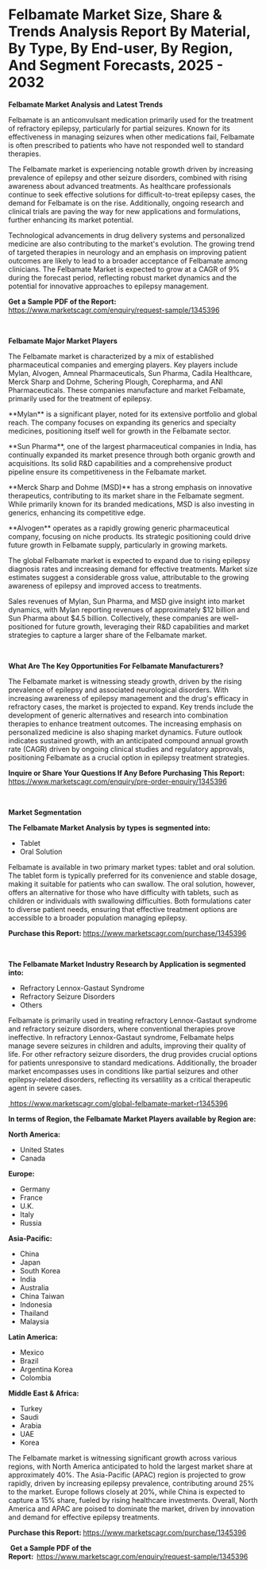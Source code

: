 <p><h1>Felbamate Market Size, Share & Trends Analysis Report By Material, By Type, By End-user, By Region, And Segment Forecasts, 2025 - 2032</h1></p><p><strong>Felbamate Market Analysis and Latest Trends</strong></p>
<p><p>Felbamate is an anticonvulsant medication primarily used for the treatment of refractory epilepsy, particularly for partial seizures. Known for its effectiveness in managing seizures when other medications fail, Felbamate is often prescribed to patients who have not responded well to standard therapies. </p><p>The Felbamate market is experiencing notable growth driven by increasing prevalence of epilepsy and other seizure disorders, combined with rising awareness about advanced treatments. As healthcare professionals continue to seek effective solutions for difficult-to-treat epilepsy cases, the demand for Felbamate is on the rise. Additionally, ongoing research and clinical trials are paving the way for new applications and formulations, further enhancing its market potential.</p><p>Technological advancements in drug delivery systems and personalized medicine are also contributing to the market's evolution. The growing trend of targeted therapies in neurology and an emphasis on improving patient outcomes are likely to lead to a broader acceptance of Felbamate among clinicians. The Felbamate Market is expected to grow at a CAGR of 9% during the forecast period, reflecting robust market dynamics and the potential for innovative approaches to epilepsy management.</p></p>
<p><strong>Get a Sample PDF of the Report:&nbsp;</strong> <a href="https://www.marketscagr.com/enquiry/request-sample/1345396?utm_campaign=2653&utm_medium=2&utm_source=Github&utm_content=ia&utm_term=19042025&utm_id=felbamate">https://www.marketscagr.com/enquiry/request-sample/1345396</a></p>
<p>&nbsp;</p>
<p><strong>Felbamate Major Market Players</strong></p>
<p><p>The Felbamate market is characterized by a mix of established pharmaceutical companies and emerging players. Key players include Mylan, Alvogen, Amneal Pharmaceuticals, Sun Pharma, Cadila Healthcare, Merck Sharp and Dohme, Schering Plough, Corepharma, and ANI Pharmaceuticals. These companies manufacture and market Felbamate, primarily used for the treatment of epilepsy.</p><p>**Mylan** is a significant player, noted for its extensive portfolio and global reach. The company focuses on expanding its generics and specialty medicines, positioning itself well for growth in the Felbamate sector. </p><p>**Sun Pharma**, one of the largest pharmaceutical companies in India, has continually expanded its market presence through both organic growth and acquisitions. Its solid R&D capabilities and a comprehensive product pipeline ensure its competitiveness in the Felbamate market.</p><p>**Merck Sharp and Dohme (MSD)** has a strong emphasis on innovative therapeutics, contributing to its market share in the Felbamate segment. While primarily known for its branded medications, MSD is also investing in generics, enhancing its competitive edge.</p><p>**Alvogen** operates as a rapidly growing generic pharmaceutical company, focusing on niche products. Its strategic positioning could drive future growth in Felbamate supply, particularly in growing markets.</p><p>The global Felbamate market is expected to expand due to rising epilepsy diagnosis rates and increasing demand for effective treatments. Market size estimates suggest a considerable gross value, attributable to the growing awareness of epilepsy and improved access to treatments.</p><p>Sales revenues of Mylan, Sun Pharma, and MSD give insight into market dynamics, with Mylan reporting revenues of approximately $12 billion and Sun Pharma about $4.5 billion. Collectively, these companies are well-positioned for future growth, leveraging their R&D capabilities and market strategies to capture a larger share of the Felbamate market.</p></p>
<p>&nbsp;</p>
<p><strong>What Are The Key Opportunities For Felbamate Manufacturers?</strong></p>
<p><p>The Felbamate market is witnessing steady growth, driven by the rising prevalence of epilepsy and associated neurological disorders. With increasing awareness of epilepsy management and the drug's efficacy in refractory cases, the market is projected to expand. Key trends include the development of generic alternatives and research into combination therapies to enhance treatment outcomes. The increasing emphasis on personalized medicine is also shaping market dynamics. Future outlook indicates sustained growth, with an anticipated compound annual growth rate (CAGR) driven by ongoing clinical studies and regulatory approvals, positioning Felbamate as a crucial option in epilepsy treatment strategies.</p></p>
<p><strong>Inquire or Share Your Questions If Any Before Purchasing This Report:</strong> <a href="https://www.marketscagr.com/enquiry/pre-order-enquiry/1345396?utm_campaign=2653&utm_medium=2&utm_source=Github&utm_content=ia&utm_term=19042025&utm_id=felbamate">https://www.marketscagr.com/enquiry/pre-order-enquiry/1345396</a></p>
<p>&nbsp;</p>
<p><strong>Market Segmentation</strong></p>
<p><strong>The Felbamate Market Analysis by types is segmented into:</strong></p>
<p><ul><li>Tablet</li><li>Oral Solution</li></ul></p>
<p><p>Felbamate is available in two primary market types: tablet and oral solution. The tablet form is typically preferred for its convenience and stable dosage, making it suitable for patients who can swallow. The oral solution, however, offers an alternative for those who have difficulty with tablets, such as children or individuals with swallowing difficulties. Both formulations cater to diverse patient needs, ensuring that effective treatment options are accessible to a broader population managing epilepsy.</p></p>
<p><strong>Purchase this Report:&nbsp;</strong><a href="https://www.marketscagr.com/purchase/1345396?utm_campaign=2653&utm_medium=2&utm_source=Github&utm_content=ia&utm_term=19042025&utm_id=felbamate">https://www.marketscagr.com/purchase/1345396</a></p>
<p>&nbsp;</p>
<p><strong>The Felbamate Market Industry Research by Application is segmented into:</strong></p>
<p><ul><li>Refractory Lennox-Gastaut Syndrome</li><li>Refractory Seizure Disorders</li><li>Others</li></ul></p>
<p><p>Felbamate is primarily used in treating refractory Lennox-Gastaut syndrome and refractory seizure disorders, where conventional therapies prove ineffective. In refractory Lennox-Gastaut syndrome, Felbamate helps manage severe seizures in children and adults, improving their quality of life. For other refractory seizure disorders, the drug provides crucial options for patients unresponsive to standard medications. Additionally, the broader market encompasses uses in conditions like partial seizures and other epilepsy-related disorders, reflecting its versatility as a critical therapeutic agent in severe cases.</p></p>
<p><a href="https://www.marketscagr.com/global-felbamate-market-r1345396?utm_campaign=2653&utm_medium=2&utm_source=Github&utm_content=ia&utm_term=19042025&utm_id=felbamate">&nbsp;https://www.marketscagr.com/global-felbamate-market-r1345396</a></p>
<p><strong>In terms of Region, the Felbamate Market Players available by Region are:</strong></p>
<p>
    <p> <strong> North America: </strong>
        <ul>
            <li>United States</li>
            <li>Canada</li>
        </ul>
        </p> 
    <p> <strong> Europe: </strong>
        <ul>
            <li>Germany</li>
            <li>France</li>
            <li>U.K.</li>
            <li>Italy</li>
            <li>Russia</li>
        </ul>
        </p> 
    <p> <strong> Asia-Pacific: </strong>
        <ul>
            <li>China</li>
            <li>Japan</li>
            <li>South Korea</li>
            <li>India</li>
            <li>Australia</li>
            <li>China Taiwan</li>
            <li>Indonesia</li>
            <li>Thailand</li>
            <li>Malaysia</li>
        </ul>
        </p> 
    <p> <strong> Latin America: </strong>
        <ul>
            <li>Mexico</li>
            <li>Brazil</li>
            <li>Argentina Korea</li>
            <li>Colombia</li>
        </ul>
        </p> 
    <p> <strong> Middle East & Africa: </strong>
        <ul>
            <li>Turkey</li>
            <li>Saudi</li>
            <li>Arabia</li>
            <li>UAE</li>
            <li>Korea</li>
        </ul>
    </p>
    </p>
<p><p>The Felbamate market is witnessing significant growth across various regions, with North America anticipated to hold the largest market share at approximately 40%. The Asia-Pacific (APAC) region is projected to grow rapidly, driven by increasing epilepsy prevalence, contributing around 25% to the market. Europe follows closely at 20%, while China is expected to capture a 15% share, fueled by rising healthcare investments. Overall, North America and APAC are poised to dominate the market, driven by innovation and demand for effective epilepsy treatments.</p></p>
<p><strong>Purchase this Report: </strong><a href="https://www.marketscagr.com/purchase/1345396?utm_campaign=2653&utm_medium=2&utm_source=Github&utm_content=ia&utm_term=19042025&utm_id=felbamate">https://www.marketscagr.com/purchase/1345396</a></p>
<p>&nbsp;<strong>Get a Sample PDF of the Report:&nbsp;&nbsp;</strong><a href="https://www.marketscagr.com/enquiry/request-sample/1345396?utm_campaign=2653&utm_medium=2&utm_source=Github&utm_content=ia&utm_term=19042025&utm_id=felbamate">https://www.marketscagr.com/enquiry/request-sample/1345396</a></p>
<p><strong></strong></p>
<p><p></p><p></p><p></p></p>